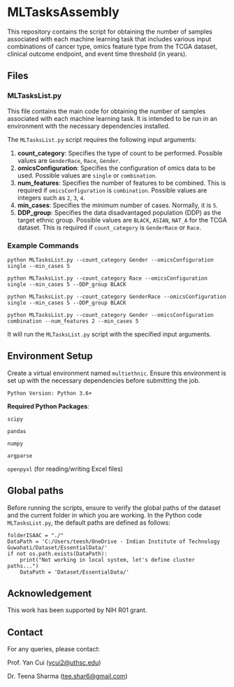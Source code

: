# MLTasksAssembly

This repository contains the script for obtaining the number of samples associated with each machine learning task that includes various input combinations of cancer type, omics feature type from the TCGA dataset, clinical outcome endpoint, and event time threshold (in years).

## Files

### MLTasksList.py

This file contains the main code for obtaining the number of samples associated with each machine learning task. It is intended to be run in an environment with the necessary dependencies installed.

The `MLTasksList.py` script requires the following input arguments:

1. **count_category**: Specifies the type of count to be performed. Possible values are `GenderRace`, `Race`, `Gender`.
2. **omicsConfiguration**: Specifies the configuration of omics data to be used. Possible values are `single` or `combination`.
3. **num_features**: Specifies the number of features to be combined. This is required if `omicsConfiguration` is `combination`. Possible values are integers such as `2`, `3`, `4`.
4. **min_cases**: Specifies the minimum number of cases. Normally, it is `5`.
5. **DDP_group**: Specifies the data disadvantaged population (DDP) as the target ethnic group. Possible values are `BLACK`, `ASIAN`, `NAT_A` for the TCGA dataset. This is required if `count_category` is `GenderRace` or `Race`.

### Example Commands

    python MLTasksList.py --count_category Gender --omicsConfiguration single --min_cases 5
    
    python MLTasksList.py --count_category Race --omicsConfiguration single --min_cases 5 --DDP_group BLACK
    
    python MLTasksList.py --count_category GenderRace --omicsConfiguration single --min_cases 5 --DDP_group BLACK
    
    python MLTasksList.py --count_category Gender --omicsConfiguration combination --num_features 2 --min_cases 5

It will run the `MLTasksList.py` script with the specified input arguments.


## Environment Setup

Create a virtual environment named `multiethnic`. Ensure this environment is set up with the necessary dependencies before submitting the job.

    Python Version: Python 3.6+

**Required Python Packages**:

`scipy`

`pandas`

`numpy`

`argparse`

`openpyxl` (for reading/writing Excel files)


## Global paths

Before running the scripts, ensure to verify the global paths of the dataset and the current folder in which you are working. In the Python code `MLTasksList.py`, the default paths are defined as follows:

    folderISAAC = "./"
    DataPath = 'C:/Users/teesh/OneDrive - Indian Institute of Technology Guwahati/Dataset/EssentialData/'
    if not os.path.exists(DataPath):
        print("Not working in local system, let's define cluster paths...")
        DataPath = 'Dataset/EssentialData/'


## Acknowledgement

This work has been supported by NIH R01 grant.


## Contact

For any queries, please contact:

Prof. Yan Cui (ycui2@uthsc.edu)

Dr. Teena Sharma (tee.shar6@gmail.com)
